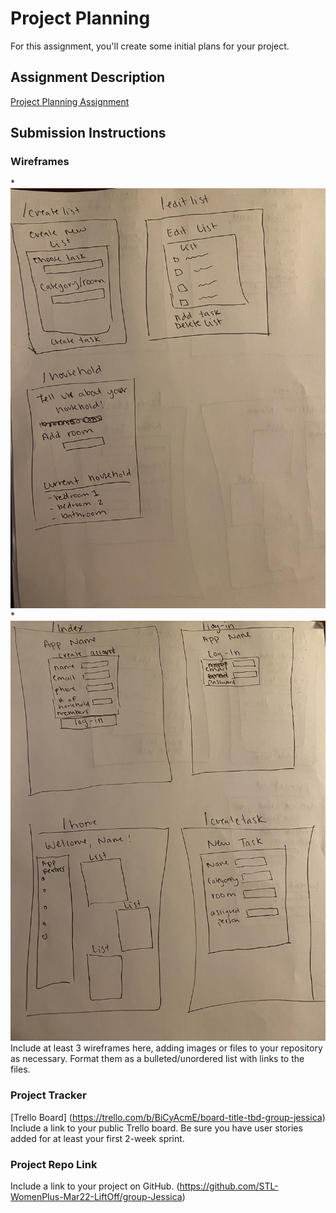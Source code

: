 # Project Planning
For this assignment, you'll create some initial plans for your project.

## Assignment Description
[Project Planning Assignment](https://education.launchcode.org/liftoff/modules/assignments/project-planning)

## Submission Instructions

### Wireframes
 *![First four wireframes](https://github.com/wilsons6561/liftoff-assignments/blob/master/Wire%20Frames.jpg)
 *![Next two wireframes](https://github.com/wilsons6561/liftoff-assignments/blob/master/Wire%20Frames%202.jpg)
Include at least 3 wireframes here, adding images or files to your repository as necessary. Format them as a bulleted/unordered list with links to the files.

### Project Tracker
[Trello Board]
(https://trello.com/b/BiCyAcmE/board-title-tbd-group-jessica)
Include a link to your public Trello board. Be sure you have user stories added for at least your first 2-week sprint.

### Project Repo Link

Include a link to your project on GitHub.
(https://github.com/STL-WomenPlus-Mar22-LiftOff/group-Jessica)
